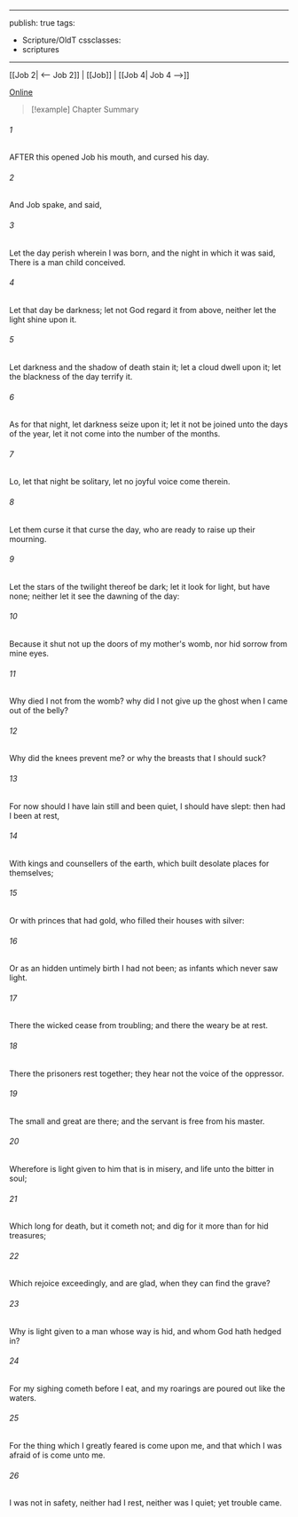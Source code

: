 

---
publish: true
tags:
  - Scripture/OldT
cssclasses:
  - scriptures
---
[[Job 2| <-- Job 2]] | [[Job]] | [[Job 4| Job 4 -->]]

[Online](https://churchofjesuschrist.org/study/scriptures/ot/job/3?lang=eng)

>[!example] Chapter Summary
>
###### 1
AFTER this opened Job his mouth, and cursed his day.
###### 2
And Job spake, and said,
###### 3
Let the day perish wherein I was born, and the night in which it was said, There is a man child conceived.
###### 4
Let that day be darkness; let not God regard it from above, neither let the light shine upon it.
###### 5
Let darkness and the shadow of death stain it; let a cloud dwell upon it; let the blackness of the day terrify it.
###### 6
As for that night, let darkness seize upon it; let it not be joined unto the days of the year, let it not come into the number of the months.
###### 7
Lo, let that night be solitary, let no joyful voice come therein.
###### 8
Let them curse it that curse the day, who are ready to raise up their mourning.
###### 9
Let the stars of the twilight thereof be dark; let it look for light, but have none; neither let it see the dawning of the day:
###### 10
Because it shut not up the doors of my mother's womb, nor hid sorrow from mine eyes.
###### 11
Why died I not from the womb?  why did I not give up the ghost when I came out of the belly?
###### 12
Why did the knees prevent me?  or why the breasts that I should suck?
###### 13
For now should I have lain still and been quiet, I should have slept: then had I been at rest,
###### 14
With kings and counsellers of the earth, which built desolate places for themselves;
###### 15
Or with princes that had gold, who filled their houses with silver:
###### 16
Or as an hidden untimely birth I had not been; as infants which never saw light.
###### 17
There the wicked cease from troubling; and there the weary be at rest.
###### 18
There the prisoners rest together; they hear not the voice of the oppressor.
###### 19
The small and great are there; and the servant is free from his master.
###### 20
Wherefore is light given to him that is in misery, and life unto the bitter in soul;
###### 21
Which long for death, but it cometh not; and dig for it more than for hid treasures;
###### 22
Which rejoice exceedingly, and are glad, when they can find the grave?
###### 23
Why is light given to a man whose way is hid, and whom God hath hedged in?
###### 24
For my sighing cometh before I eat, and my roarings are poured out like the waters.
###### 25
For the thing which I greatly feared is come upon me, and that which I was afraid of is come unto me.
###### 26
I was not in safety, neither had I rest, neither was I quiet; yet trouble came.



